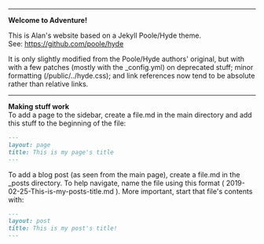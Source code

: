 -------------------  

**Welcome to Adventure!**  

This is Alan's website based on a Jekyll Poole/Hyde theme.  
See: https://github.com/poole/hyde  

It is only slightly modified from the Poole/Hyde authors' original, but with with a few patches (mostly with the _config.yml) on deprecated stuff; minor formatting (/public/../hyde.css); and link references now tend to be absolute rather than relative links.  

--------------------

**Making stuff work**  
To add a page to the sidebar, create a file.md in the main directory and add this stuff to the beginning of the file:  

```markdown
---
layout: page
title: This is my page's title
---
```
<p />
To add a blog post (as seen from the main page), create a file.md in the _posts directory. To help navigate, name the file using this format ( 2019-02-25-This-is-my-posts-title.md ). More important, start that file's contents with:

```markdown
---
layout: post
title: This is my post's title!
---
```
